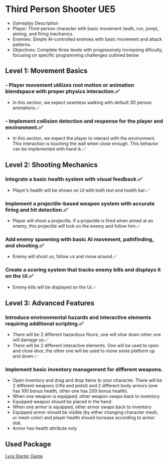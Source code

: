 # Third Person Shooter UE5

- Gameplay Description
 - Player: Third-person character with basic movement (walk, run, jump), aiming, and firing mechanics.
 - Enemies: Simple AI-controlled enemies with basic movement and attack patterns.
 - Objectives: Complete three levels with progressively increasing dificulty, focusing on specific programming challenges outlined below


## Level 1: Movement Basics
 ### - Player movement utilizes root motion or animation blendspace with proper physics interaction.✅
 - In this section, we expect seamless walking with default 3D person animations.✅
   
 ### - Implement collision detection and response for the player and environment.✅
 - In this section, we expect the player to interact with the environment. This interaction is touching the wall when close enough. This behavior can be implemented with hand ik.✅


## Level 2: Shooting Mechanics
 ### Integrate a basic health system with visual feedback.✅
 - Player’s health will be shown on UI with both text and health bar.✅
   
 ### Implement a projectile-based weapon system with accurate firing and hit detection.✅
 - Player will shoot a projectile. If a projectile is fired when aimed at an enemy, this projectile will lock on the enemy and follow him.✅
 
 ### Add enemy spawning with basic AI movement, pathfinding, and shooting.✅
 - Enemy will shoot us, follow us and move around.✅
 
 ### Create a scoring system that tracks enemy kills and displays it on the UI.✅
 - Enemy kills will be displayed on the UI.✅


## Level 3: Advanced Features
 ### Introduce environmental hazards and interactive elements requiring additional scripting.✅
 - There will be 2 different hazardous floors, one will slow down other one will damage us.✅
 - There will be 2 different interactive elements. One will be used to open and close door, the other one will be used to move some platform up and down.✅
   
### Implement basic inventory management for different weapons.
- Open inventory and drag and drop items to your character. There will be 2 different weapons (rifle and pistol) and 2 different body armors (one has 100 bonus health, other one has 200 bonus health).
- When one weapon is equipped, other weapon swaps back to inventory
- Equipped weapon should be placed in the hand.
- When one armor is equipped, other armor swaps back to inventory
- Equipped armor should be visible (by either changing character mesh, or mesh color) and player health should increase according to armor stat.
- Armor has health attribute only


## Used Package
[Lyra Starter Game](https://www.unrealengine.com/marketplace/en-US/product/lyra)
